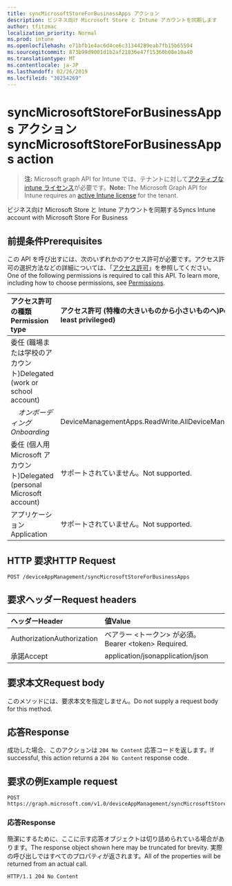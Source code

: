 ```yaml
---
title: syncMicrosoftStoreForBusinessApps アクション
description: ビジネス向け Microsoft Store と Intune アカウントを同期します
author: tfitzmac
localization_priority: Normal
ms.prod: intune
ms.openlocfilehash: e71bfb1e4ac6d4ce6c31344289eab7fb15b65594
ms.sourcegitcommit: 873b99d9001d1b2af21836e47f15360b08e10a40
ms.translationtype: MT
ms.contentlocale: ja-JP
ms.lasthandoff: 02/26/2019
ms.locfileid: "30254269"
---
```

# <a name="syncmicrosoftstoreforbusinessapps-action"></a><span data-ttu-id="8f409-103">syncMicrosoftStoreForBusinessApps アクション</span><span class="sxs-lookup"><span data-stu-id="8f409-103">syncMicrosoftStoreForBusinessApps action</span></span>

> <span data-ttu-id="8f409-104">**注:** Microsoft graph API for Intune では、テナントに対して[アクティブな intune ライセンス](https://go.microsoft.com/fwlink/?linkid=839381)が必要です。</span><span class="sxs-lookup"><span data-stu-id="8f409-104">**Note:** The Microsoft Graph API for Intune requires an [active Intune license](https://go.microsoft.com/fwlink/?linkid=839381) for the tenant.</span></span>

<span data-ttu-id="8f409-105">ビジネス向け Microsoft Store と Intune アカウントを同期する</span><span class="sxs-lookup"><span data-stu-id="8f409-105">Syncs Intune account with Microsoft Store For Business</span></span>

## <a name="prerequisites"></a><span data-ttu-id="8f409-106">前提条件</span><span class="sxs-lookup"><span data-stu-id="8f409-106">Prerequisites</span></span>
<span data-ttu-id="8f409-p101">この API を呼び出すには、次のいずれかのアクセス許可が必要です。アクセス許可の選択方法などの詳細については、「[アクセス許可](/graph/permissions-reference)」を参照してください。</span><span class="sxs-lookup"><span data-stu-id="8f409-p101">One of the following permissions is required to call this API. To learn more, including how to choose permissions, see [Permissions](/graph/permissions-reference).</span></span>

|<span data-ttu-id="8f409-109">アクセス許可の種類</span><span class="sxs-lookup"><span data-stu-id="8f409-109">Permission type</span></span>|<span data-ttu-id="8f409-110">アクセス許可 (特権の大きいものから小さいものへ)</span><span class="sxs-lookup"><span data-stu-id="8f409-110">Permissions (from most to least privileged)</span></span>|
|:---|:---|
|<span data-ttu-id="8f409-111">委任 (職場または学校のアカウント)</span><span class="sxs-lookup"><span data-stu-id="8f409-111">Delegated (work or school account)</span></span>| 
| <span data-ttu-id="8f409-112">&nbsp; &nbsp; _オンボーディング_</span><span class="sxs-lookup"><span data-stu-id="8f409-112">&nbsp; &nbsp; _Onboarding_</span></span> | <span data-ttu-id="8f409-113">DeviceManagementApps.ReadWrite.All</span><span class="sxs-lookup"><span data-stu-id="8f409-113">DeviceManagementApps.ReadWrite.All</span></span>|
|<span data-ttu-id="8f409-114">委任 (個人用 Microsoft アカウント)</span><span class="sxs-lookup"><span data-stu-id="8f409-114">Delegated (personal Microsoft account)</span></span>|<span data-ttu-id="8f409-115">サポートされていません。</span><span class="sxs-lookup"><span data-stu-id="8f409-115">Not supported.</span></span>|
|<span data-ttu-id="8f409-116">アプリケーション</span><span class="sxs-lookup"><span data-stu-id="8f409-116">Application</span></span>|<span data-ttu-id="8f409-117">サポートされていません。</span><span class="sxs-lookup"><span data-stu-id="8f409-117">Not supported.</span></span>|

## <a name="http-request"></a><span data-ttu-id="8f409-118">HTTP 要求</span><span class="sxs-lookup"><span data-stu-id="8f409-118">HTTP Request</span></span>
<!-- {
  "blockType": "ignored"
}
-->
``` http
POST /deviceAppManagement/syncMicrosoftStoreForBusinessApps
```

## <a name="request-headers"></a><span data-ttu-id="8f409-119">要求ヘッダー</span><span class="sxs-lookup"><span data-stu-id="8f409-119">Request headers</span></span>
|<span data-ttu-id="8f409-120">ヘッダー</span><span class="sxs-lookup"><span data-stu-id="8f409-120">Header</span></span>|<span data-ttu-id="8f409-121">値</span><span class="sxs-lookup"><span data-stu-id="8f409-121">Value</span></span>|
|:---|:---|
|<span data-ttu-id="8f409-122">Authorization</span><span class="sxs-lookup"><span data-stu-id="8f409-122">Authorization</span></span>|<span data-ttu-id="8f409-123">ベアラー &lt;トークン&gt; が必須。</span><span class="sxs-lookup"><span data-stu-id="8f409-123">Bearer &lt;token&gt; Required.</span></span>|
|<span data-ttu-id="8f409-124">承諾</span><span class="sxs-lookup"><span data-stu-id="8f409-124">Accept</span></span>|<span data-ttu-id="8f409-125">application/json</span><span class="sxs-lookup"><span data-stu-id="8f409-125">application/json</span></span>|

## <a name="request-body"></a><span data-ttu-id="8f409-126">要求本文</span><span class="sxs-lookup"><span data-stu-id="8f409-126">Request body</span></span>
<span data-ttu-id="8f409-127">このメソッドには、要求本文を指定しません。</span><span class="sxs-lookup"><span data-stu-id="8f409-127">Do not supply a request body for this method.</span></span>

## <a name="response"></a><span data-ttu-id="8f409-128">応答</span><span class="sxs-lookup"><span data-stu-id="8f409-128">Response</span></span>
<span data-ttu-id="8f409-129">成功した場合、このアクションは `204 No Content` 応答コードを返します。</span><span class="sxs-lookup"><span data-stu-id="8f409-129">If successful, this action returns a `204 No Content` response code.</span></span>

## <a name="example-request"></a><span data-ttu-id="8f409-130">要求の例</span><span class="sxs-lookup"><span data-stu-id="8f409-130">Example request</span></span>

``` http
POST https://graph.microsoft.com/v1.0/deviceAppManagement/syncMicrosoftStoreForBusinessApps
```

### <a name="response"></a><span data-ttu-id="8f409-131">応答</span><span class="sxs-lookup"><span data-stu-id="8f409-131">Response</span></span>

<span data-ttu-id="8f409-132">簡潔にするために、ここに示す応答オブジェクトは切り詰められている場合があります。</span><span class="sxs-lookup"><span data-stu-id="8f409-132">The response object shown here may be truncated for brevity.</span></span> <span data-ttu-id="8f409-133">実際の呼び出しではすべてのプロパティが返されます。</span><span class="sxs-lookup"><span data-stu-id="8f409-133">All of the properties will be returned from an actual call.</span></span>

``` http
HTTP/1.1 204 No Content
```



